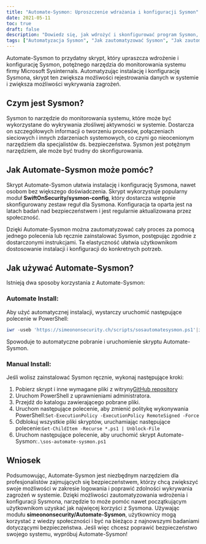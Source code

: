 ```yaml
---
title: "Automate-Sysmon: Uproszczenie wdrażania i konfiguracji Sysmon"
date: 2021-05-11
toc: true
draft: false
description: "Dowiedz się, jak wdrożyć i skonfigurować program Sysmon, aby poprawić bezpieczeństwo systemu za pomocą skryptu Automate-Sysmon, który upraszcza ten proces nawet dla początkujących użytkowników."
tags: ["Automatyzacja Sysmon", "Jak zautomatyzować Sysmon", "Jak zautomatyzować konfigurację Sysmon", "Jak zainstalować Sysmon", "Powershell", "Skrypt", "Wdrożenie Sysmon", "Konfiguracja Sysmon", "Sysmon Logging", "Wykrywanie zagrożeń", "Złośliwe działanie", "SwiftOnSecurity sysmon-config", "Microsoft Sysinternals", "Repozytorium GitHub", "BHIS", "Monitorowanie systemu", "Badania nad bezpieczeństwem", "Tworzenie procesu", "Połączenia sieciowe"]
---
```


Automate-Sysmon to przydatny skrypt, który upraszcza wdrożenie i konfigurację Sysmon, potężnego narzędzia do monitorowania systemu firmy Microsoft Sysinternals. Automatyzując instalację i konfigurację Sysmona, skrypt ten zwiększa możliwości rejestrowania danych w systemie i zwiększa możliwości wykrywania zagrożeń.

## Czym jest Sysmon?

Sysmon to narzędzie do monitorowania systemu, które może być wykorzystane do wykrywania złośliwej aktywności w systemie. Dostarcza on szczegółowych informacji o tworzeniu procesów, połączeniach sieciowych i innych zdarzeniach systemowych, co czyni go nieocenionym narzędziem dla specjalistów ds. bezpieczeństwa. Sysmon jest potężnym narzędziem, ale może być trudny do skonfigurowania.

## Jak Automate-Sysmon może pomóc?

Skrypt Automate-Sysmon ułatwia instalację i konfigurację Sysmona, nawet osobom bez większego doświadczenia. Skrypt wykorzystuje popularny moduł **SwiftOnSecurity/sysmon-config**, który dostarcza wstępnie skonfigurowany zestaw reguł dla Sysmona. Konfiguracja ta oparta jest na latach badań nad bezpieczeństwem i jest regularnie aktualizowana przez społeczność.

Dzięki Automate-Sysmon można zautomatyzować cały proces za pomocą jednego polecenia lub ręcznie zainstalować Sysmon, postępując zgodnie z dostarczonymi instrukcjami. Ta elastyczność ułatwia użytkownikom dostosowanie instalacji i konfiguracji do konkretnych potrzeb.

## Jak używać Automate-Sysmon?

Istnieją dwa sposoby korzystania z Automate-Sysmon:

### Automate Install:

Aby użyć automatycznej instalacji, wystarczy uruchomić następujące polecenie w PowerShell:
```powershell
iwr -useb 'https://simeononsecurity.ch/scripts/sosautomatesysmon.ps1'|iex
```

Spowoduje to automatyczne pobranie i uruchomienie skryptu Automate-Sysmon.

### Manual Install:

Jeśli wolisz zainstalować Sysmon ręcznie, wykonaj następujące kroki:

1. Pobierz skrypt i inne wymagane pliki z witryny[GitHub repository](https://github.com/simeononsecurity/Automate-Sysmon)
2. Uruchom PowerShell z uprawnieniami administratora.
3. Przejdź do katalogu zawierającego pobrane pliki.
4. Uruchom następujące polecenie, aby zmienić politykę wykonywania PowerShell:```Set-ExecutionPolicy -ExecutionPolicy RemoteSigned -Force```
5. Odblokuj wszystkie pliki skryptów, uruchamiając następujące polecenie:```Get-ChildItem -Recurse *.ps1 | Unblock-File```
6. Uruchom następujące polecenie, aby uruchomić skrypt Automate-Sysmon:```.\sos-automate-sysmon.ps1```


## Wniosek

Podsumowując, Automate-Sysmon jest niezbędnym narzędziem dla profesjonalistów zajmujących się bezpieczeństwem, którzy chcą zwiększyć swoje możliwości w zakresie logowania i poprawić zdolności wykrywania zagrożeń w systemie. Dzięki możliwości zautomatyzowania wdrożenia i konfiguracji Sysmona, narzędzie to może pomóc nawet początkującym użytkownikom uzyskać jak najwięcej korzyści z Sysmona. Używając modułu **simeononsecurity/Automate-Sysmon**, użytkownicy mogą korzystać z wiedzy społeczności i być na bieżąco z najnowszymi badaniami dotyczącymi bezpieczeństwa. Jeśli więc chcesz poprawić bezpieczeństwo swojego systemu, wypróbuj Automate-Sysmon!



